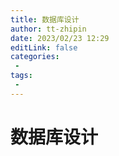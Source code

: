 ```yaml
---
title: 数据库设计
author: tt-zhipin
date: 2023/02/23 12:29
editLink: false
categories:
 - 
tags:
 - 
---
```


# 数据库设计


